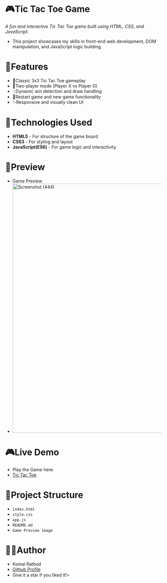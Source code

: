 # 🎮Tic Tac Toe Game
*A fun and interactive Tic Tac Toe game built using HTML, CSS, and JavaScript.*
 - This project showcases my skills in front-end web development, DOM manipulation, and JavaScript logic building.

# 🚀Features
- 🎯Classic 3x3 Tic Tac Toe gameplay
- 👥Two-player mode (Player X vs Player O)
- 💡Dynamic win detection and draw handling
- 🔁Restart game and new game functionality
- ✨Responsive and visually clean UI

# 🧠Technologies Used
- **HTML5** - For structure of the game board
- **CSS3** - For styling and layout
- **JavaScript(ES6)** - For game logic and interactivity

# 📸Preview
- Game Preview
- <img width="1216" height="800" alt="Screenshot (444)" src="https://github.com/user-attachments/assets/00810936-62f4-4116-8d49-61c2249df629" />

# 🎮Live Demo
- Play the Game here: 
- [Tic Tac Toe](https://komalrathod27.github.io/Tic-Tac-Toe-Project-/)

# 🧩Project Structure
- `index.html`
- `style.css`
- `app.js`
- `README.md`
- `Game Preview image`

# 👩‍💻Author
- Komal Rathod
- [Github Profile](https://github.com/komalrathod27)
- Give it a star if you liked it!⭐





